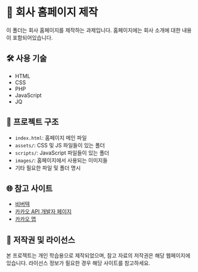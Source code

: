# 🚀 회사 홈페이지 제작

이 폴더는 회사 홈페이지를 제작하는 과제입니다. 홈페이지에는 회사 소개에 대한 내용이 포함되어있습니다.

## 🛠️ 사용 기술

- HTML
- CSS
- PHP
- JavaScript
- JQ

## 📁 프로젝트 구조

- `index.html`: 홈페이지 메인 파일
- `assets/`: CSS 및 JS 파일들이 있는 폴더
- `scripts/`: JavaScript 파일들이 있는 폴더
- `images/`: 홈페이지에서 사용되는 이미지들
- 기타 필요한 파일 및 폴더 명시

## 🌐 참고 사이트

- [비버텍](http://www.bvtek.co.kr/index.asp)
- [카카오 API 개발자 페이지](https://developers.kakao.com/)
- [카카오 맵](https://map.kakao.com/?nil_profile=title&nil_src=local)

## 📝 저작권 및 라이선스

본 프로젝트는 개인 학습용으로 제작되었으며, 참고 자료의 저작권은 해당 웹페이지에 있습니다. 라이선스 정보가 필요한 경우 해당 사이트를 참고하세요.
